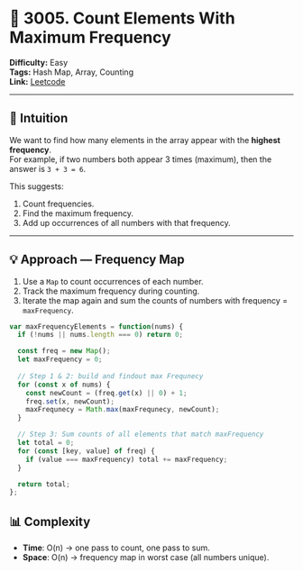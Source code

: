 # 🧩 3005. Count Elements With Maximum Frequency  

**Difficulty:** Easy  
**Tags:** Hash Map, Array, Counting  
**Link:** [Leetcode](https://leetcode.com/problems/count-elements-with-maximum-frequency/)  

---

## 🧠 Intuition  
We want to find how many elements in the array appear with the **highest frequency**.  
For example, if two numbers both appear 3 times (maximum), then the answer is `3 + 3 = 6`.  

This suggests:  
1. Count frequencies.  
2. Find the maximum frequency.  
3. Add up occurrences of all numbers with that frequency.  

---

## 💡 Approach — Frequency Map  

1. Use a `Map` to count occurrences of each number.  
2. Track the maximum frequency during counting.  
3. Iterate the map again and sum the counts of numbers with frequency = `maxFrequency`.  

```javascript []
var maxFrequencyElements = function(nums) {
  if (!nums || nums.length === 0) return 0;

  const freq = new Map();
  let maxFrequency = 0;
  
  // Step 1 & 2: build and findout max Frequnecy
  for (const x of nums) {
    const newCount = (freq.get(x) || 0) + 1;
    freq.set(x, newCount);
    maxFrequnecy = Math.max(maxFrequnecy, newCount);
  }

  // Step 3: Sum counts of all elements that match maxFrequency
  let total = 0;
  for (const [key, value] of freq) {
    if (value === maxFrequency) total += maxFrequency;
  }

  return total;
};
```


## 📊 Complexity
- **Time**: O(n) → one pass to count, one pass to sum.
- **Space**: O(n) → frequency map in worst case (all numbers unique).


